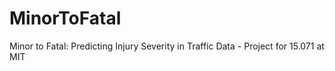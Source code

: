 # MinorToFatal
Minor to Fatal: Predicting Injury Severity in Traffic Data - Project for 15.071 at MIT
